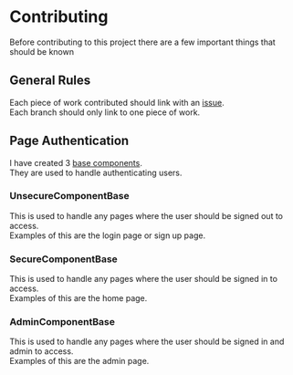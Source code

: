 # Contributing

Before contributing to this project there are a few important things that should be known  

## General Rules

Each piece of work contributed should link with an [issue](https://github.com/illuminat3/food-tracker-website/issues).  
Each branch should only link to one piece of work.  

## Page Authentication

I have created 3 [base components](https://github.com/illuminat3/food-tracker-website/tree/main/FoodTracker/Pages/BaseComponents).  
They are used to handle authenticating users. 

### UnsecureComponentBase

This is used to handle any pages where the user should be signed out to access.  
Examples of this are the login page or sign up page.

### SecureComponentBase

This is used to handle any pages where the user should be signed in to access.  
Examples of this are the home page.

### AdminComponentBase

This is used to handle any pages where the user should be signed in and admin to access.  
Examples of this are the admin page.
